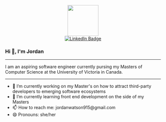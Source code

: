 <div id="header" align="center">
  <img src="https://media.giphy.com/media/PrhFiPMUxgPZZtpnk6/giphy.gif" width="100"/>
  
  <div id="badges">
  <a href="https://www.linkedin.com/in/jordan-watson-she-her-092b10117?lipi=urn%3Ali%3Apage%3Ad_flagship3_profile_view_base_contact_details%3BmMGY5m6jStmaZAhTVha6ng%3D%3D">
    <img src="https://img.shields.io/badge/LinkedIn-blue?style=for-the-badge&logo=linkedin&logoColor=white" alt="LinkedIn Badge"/>
  </a>
</div>
</div>


### Hi 👋, I'm Jordan
<hr>

I am an aspiring software engineer currently pursing my Masters of Computer Science at the University of Victoria in Canada.
<hr>

<ul>
  <li>
    🔭 I’m currently working on my Master's on how to attract third-party developers to emerging software ecosystems
  </li>
  <li>
    🌱 I’m currently learning front end development on the side of my Masters
  </li>
  <li>
    📫 How to reach me: jordanwatson915@gmail.com
  </li>
  <li>
    😄 Pronouns: she/her
  </li>
</ul>
